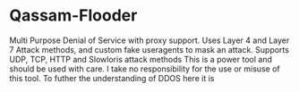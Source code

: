 # Qassam-Flooder
Multi Purpose Denial of Service with proxy support. Uses Layer 4 and Layer 7 Attack methods, and custom fake useragents to mask an attack. Supports UDP, TCP, HTTP and Slowloris attack methods This is a power tool and should be used with care. I take no responsibility for the use or misuse of this tool. To futher the understanding of DDOS here it is
